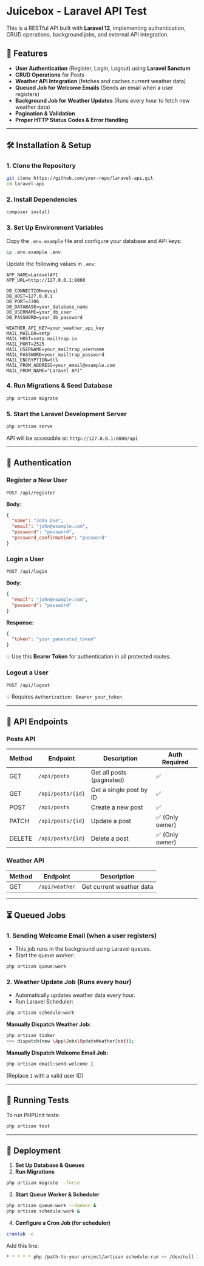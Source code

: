 # Juicebox - Laravel API Test

This is a RESTful API built with **Laravel 12**, implementing authentication, CRUD operations, background jobs, and external API integration.

## 🚀 Features

- **User Authentication** (Register, Login, Logout) using **Laravel Sanctum**
- **CRUD Operations** for Posts
- **Weather API Integration** (fetches and caches current weather data)
- **Queued Job for Welcome Emails** (Sends an email when a user registers)
- **Background Job for Weather Updates** (Runs every hour to fetch new weather data)
- **Pagination & Validation**
- **Proper HTTP Status Codes & Error Handling**

---

## 🛠 Installation & Setup

### **1. Clone the Repository**

```bash
git clone https://github.com/your-repo/laravel-api.git
cd laravel-api
```

### **2. Install Dependencies**

```bash
composer install
```

### **3. Set Up Environment Variables**

Copy the `.env.example` file and configure your database and API keys:

```bash
cp .env.example .env
```

Update the following values in `.env`:

```env
APP_NAME=LaravelAPI
APP_URL=http://127.0.0.1:8000

DB_CONNECTION=mysql
DB_HOST=127.0.0.1
DB_PORT=3306
DB_DATABASE=your_database_name
DB_USERNAME=your_db_user
DB_PASSWORD=your_db_password

WEATHER_API_KEY=your_weather_api_key
MAIL_MAILER=smtp
MAIL_HOST=smtp.mailtrap.io
MAIL_PORT=2525
MAIL_USERNAME=your_mailtrap_username
MAIL_PASSWORD=your_mailtrap_password
MAIL_ENCRYPTION=tls
MAIL_FROM_ADDRESS=your_email@example.com
MAIL_FROM_NAME="Laravel API"
```

### **4. Run Migrations & Seed Database**

```bash
php artisan migrate
```

### **5. Start the Laravel Development Server**

```bash
php artisan serve
```

API will be accessible at: `http://127.0.0.1:8000/api`

---

## 🔐 Authentication

### **Register a New User**

```http
POST /api/register
```

**Body:**

```json
{
  "name": "John Doe",
  "email": "john@example.com",
  "password": "password",
  "password_confirmation": "password"
}
```

### **Login a User**

```http
POST /api/login
```

**Body:**

```json
{
  "email": "john@example.com",
  "password": "password"
}
```

**Response:**

```json
{
  "token": "your_generated_token"
}
```

💡 Use this **Bearer Token** for authentication in all protected routes.

### **Logout a User**

```http
POST /api/logout
```

💡 Requires `Authorization: Bearer your_token`

---

## 📌 API Endpoints

### **Posts API**

| Method | Endpoint          | Description               | Auth Required  |
| ------ | ----------------- | ------------------------- | -------------- |
| GET    | `/api/posts`      | Get all posts (paginated) | ✅              |
| GET    | `/api/posts/{id}` | Get a single post by ID   | ✅              |
| POST   | `/api/posts`      | Create a new post         | ✅              |
| PATCH  | `/api/posts/{id}` | Update a post             | ✅ (Only owner) |
| DELETE | `/api/posts/{id}` | Delete a post             | ✅ (Only owner) |

### **Weather API**

| Method | Endpoint       | Description              |
| ------ | -------------- | ------------------------ |
| GET    | `/api/weather` | Get current weather data |

---

## ⏳ Queued Jobs

### **1. Sending Welcome Email** (when a user registers)

- This job runs in the background using Laravel queues.
- Start the queue worker:

```bash
php artisan queue:work
```

### **2. Weather Update Job** (Runs every hour)

- Automatically updates weather data every hour.
- Run Laravel Scheduler:

```bash
php artisan schedule:work
```

**Manually Dispatch Weather Job:**

```bash
php artisan tinker
>>> dispatch(new \App\Jobs\UpdateWeatherJob());
```

**Manually Dispatch Welcome Email Job:**

```bash
php artisan email:send-welcome 1
```

(Replace `1` with a valid user ID)

---

## 🧪 Running Tests

To run PHPUnit tests:

```bash
php artisan test
```

---

## 🚀 Deployment

1. **Set Up Database & Queues**
2. **Run Migrations**

```bash
php artisan migrate --force
```

3. **Start Queue Worker & Scheduler**

```bash
php artisan queue:work --daemon &
php artisan schedule:work &
```

4. **Configure a Cron Job (for scheduler)**

```bash
crontab -e
```

Add this line:

```bash
* * * * * php /path-to-your-project/artisan schedule:run >> /dev/null 2>&1
```
